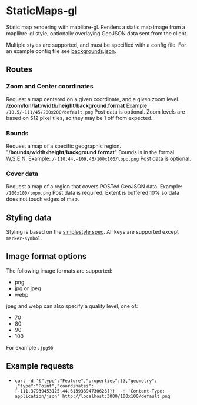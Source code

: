 # StaticMaps-gl

Static map rendering with maplibre-gl. Renders a static map image from a maplibre-gl style, optionally overlaying GeoJSON data sent from the client.

Multiple styles are supported, and must be specified with a config file. For an example config file see [backgrounds.json](backgrounds.json).

## Routes

### Zoom and Center coordinates

Request a map centered on a given coordinate, and a given zoom level.
/**zoom**/**lon**/**lat**x**width**/**height**/**background**.**format**
Example `/10.5/-111/45/200x200/default.png`
Post data is optional.
Zoom levels are based on 512 pixel tiles, so they may be 1 off from expected.

### Bounds

Request a map of a specific geographic region.
"/**bounds**/**width**x**height**/**background**.**format**"
Bounds is in the formal W,S,E,N.
Example: `/-110,44,-109,45/100x100/topo.png`
Post data is optional.

### Cover data

Request a map of a region that covers POSTed GeoJSON data.
Example: `/100x100/topo.png`
Post data is required.
Extent is buffered 10% so data does not touch edges of map.

## Styling data

Styling is based on the [simplestyle spec](https://github.com/mapbox/simplestyle-spec/tree/master/1.1.0). All keys are supported except `marker-symbol`.

## Image format options

The following image formats are supported:

- png
- jpg or jpeg
- webp

jpeg and webp can also specify a quality level, one of:

- 70
- 80
- 90
- 100

For example `.jpg90`

## Example requests

- `curl -d '{"type":"Feature","properties":{},"geometry":{"type":"Point","coordinates":[-111.37939453125,44.61393394730626]}}' -H 'Content-Type: application/json' http://localhost:3000/100x100/default.png`
